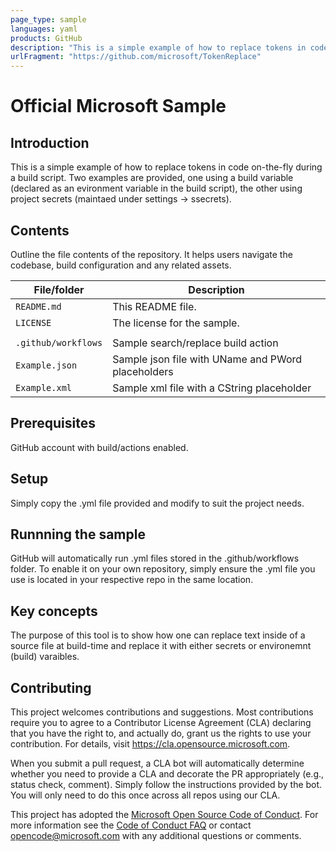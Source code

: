 ```yaml
---
page_type: sample
languages: yaml
products: GitHub
description: "This is a simple example of how to replace tokens in code on-the-fly with a GitHub build action."
urlFragment: "https://github.com/microsoft/TokenReplace"
--- 
```


# Official Microsoft Sample

<!-- 
Guidelines on README format: https://review.docs.microsoft.com/help/onboard/admin/samples/concepts/readme-template?branch=master

Guidance on onboarding samples to docs.microsoft.com/samples: https://review.docs.microsoft.com/help/onboard/admin/samples/process/onboarding?branch=master

Taxonomies for products and languages: https://review.docs.microsoft.com/new-hope/information-architecture/metadata/taxonomies?branch=master
-->
## Introduction
This is a simple example of how to replace tokens in code on-the-fly during a build script.  Two examples are provided, one using a build variable (declared as an evironment variable in the build script), the other using project secrets (maintaed under settings -> ssecrets).

## Contents

Outline the file contents of the repository. It helps users navigate the codebase, build configuration and any related assets.

| File/folder         | Description                                        |
|---------------------|----------------------------------------------------|
| `README.md`         | This README file.                                  |
| `LICENSE`           | The license for the sample.                        |
|                     |                                                    |
| `.github/workflows` | Sample search/replace build action                 |
| `Example.json`      | Sample json file with UName and PWord placeholders |
| `Example.xml`       | Sample xml file with a CString placeholder         |

## Prerequisites

GitHub account with build/actions enabled.

## Setup

Simply copy the .yml file provided and modify to suit the project needs.

## Runnning the sample

GitHub will automatically run .yml files stored in the .github/workflows folder.  To enable it on your own repository, simply ensure the .yml file you use is located in your respective repo in the same location.

## Key concepts

The purpose of this tool is to show how one can replace text inside of a source file at build-time and replace it with either secrets or environemnt (build) varaibles.

## Contributing

This project welcomes contributions and suggestions.  Most contributions require you to agree to a
Contributor License Agreement (CLA) declaring that you have the right to, and actually do, grant us
the rights to use your contribution. For details, visit https://cla.opensource.microsoft.com.

When you submit a pull request, a CLA bot will automatically determine whether you need to provide
a CLA and decorate the PR appropriately (e.g., status check, comment). Simply follow the instructions
provided by the bot. You will only need to do this once across all repos using our CLA.

This project has adopted the [Microsoft Open Source Code of Conduct](https://opensource.microsoft.com/codeofconduct/).
For more information see the [Code of Conduct FAQ](https://opensource.microsoft.com/codeofconduct/faq/) or
contact [opencode@microsoft.com](mailto:opencode@microsoft.com) with any additional questions or comments.
